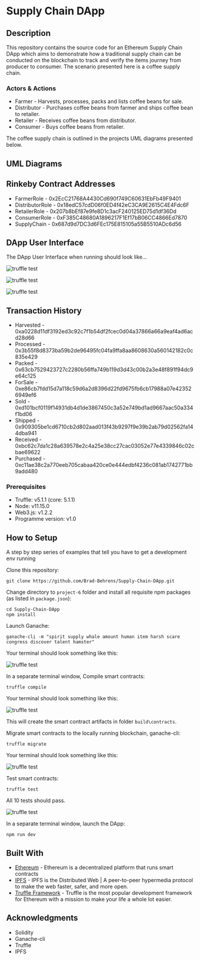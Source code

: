 # Supply Chain DApp

## Description
This repository contains the source code for an Ethereum Supply Chain DApp which aims to demonstrate how a traditional supply chain can be conducted on the blockchain to track and verify the items journey from producer to consumer. The scenario presented here is a coffee supply chain.

### Actors & Actions

* Farmer - Harvests, processes, packs and lists coffee beans for sale.
* Distributor - Purchases coffee beans from farmer and ships coffee bean to retailer.
* Retailer - Receives coffee beans from distributor.
* Consumer - Buys coffee beans from retailer.

The coffee supply chain is outlined in the projects UML diagrams presented below.

## UML Diagrams

## Rinkeby Contract Addresses

* FarmerRole - 0x2EcC21768A4430Cd690f749C60631EbFb49F9401
* DistributorRole - 0x18edC57cdD06f0ED4f42eC3CA9E2615C4E4Fdc6F
* RetailerRole - 0x207b8bEf87e9fe8D1c3acF240125ED75d1df36Dd
* ConsumerRole - 0xF385C48680A1896217F1Ef17bB06CC4866Ed7870
* SupplyChain - 0x687d9d7DC3d6FEc175E815105a55B5510ADc6d56

## DApp User Interface

The DApp User Interface when running should look like...

![truffle test](images/ftc_product_overview.png)

![truffle test](images/ftc_farm_details.png)

![truffle test](images/ftc_product_details.png)

## Transaction History

* Harvested - 0xa0228d11df3192ed3c92c7f1b54df2fcec0d04a37866a66a9eaf4ad6acd28d66
* Processed - 0x3b55f8d8373ba59b2de96495fc04fa9ffa8aa8608630a560142182c0c835e429
* Packed - 0x63cb7529423727c2280b56ffa749b119d3d43c00b2a3e48f891f94dc9e64c125
* ForSale - 0xe86cb7fdd15d7a118c59d6a2d8396d22fd9675fb6cb17988a07e423526949ef6
* Sold - 0xd101bcf0119f14931db4d1de3867450c3a52e749bd1ad9667aac50a334f1bd06
* Shipped - 0x909305be1cd6710cb2d802aad013f43b9297f9e39b2ab79d02562fa144dba941
* Received - 0xbc62c7da1c28a639578e2c4a25e38cc27cac03052e77e4339846c02cbae69622
* Purchased - 0xc11ae38c2a770eeb705cabaa420ce0e444edbf4236c081ab1742771bb9add480

### Prerequisites

* Truffle: v5.1.1 (core: 5.1.1)
* Node: v11.15.0
* Web3.js: v1.2.2
* Programme version: v1.0

## How to Setup

A step by step series of examples that tell you have to get a development env running

Clone this repository:

```
git clone https://github.com/Brad-Behrens/Supply-Chain-DApp.git
```

Change directory to ```project-6``` folder and install all requisite npm packages (as listed in ```package.json```):

```
cd Supply-Chain-DApp
npm install
```

Launch Ganache:

```
ganache-cli -m "spirit supply whale amount human item harsh scare congress discover talent hamster"
```

Your terminal should look something like this:

![truffle test](images/ganache-cli.png)

In a separate terminal window, Compile smart contracts:

```
truffle compile
```

Your terminal should look something like this:

![truffle test](images/truffle_compile.png)

This will create the smart contract artifacts in folder ```build\contracts```.

Migrate smart contracts to the locally running blockchain, ganache-cli:

```
truffle migrate
```

Your terminal should look something like this:

![truffle test](images/truffle_migrate.png)

Test smart contracts:

```
truffle test
```

All 10 tests should pass.

![truffle test](images/truffle_test.png)

In a separate terminal window, launch the DApp:

```
npm run dev
```

## Built With

* [Ethereum](https://www.ethereum.org/) - Ethereum is a decentralized platform that runs smart contracts
* [IPFS](https://ipfs.io/) - IPFS is the Distributed Web | A peer-to-peer hypermedia protocol
to make the web faster, safer, and more open.
* [Truffle Framework](http://truffleframework.com/) - Truffle is the most popular development framework for Ethereum with a mission to make your life a whole lot easier.


## Acknowledgments

* Solidity
* Ganache-cli
* Truffle
* IPFS
